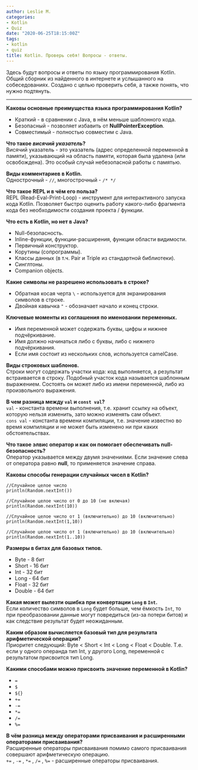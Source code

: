 ```yaml
---
author: Leslie M.
categories:
- Kotlin
- Quiz
date: "2020-06-25T18:15:00Z"
tags:
- kotlin
- quiz
title: Kotlin. Проверь себя! Вопросы - ответы.
---
```


Здесь будут вопросы и ответы по языку программирования Kotlin. Общий сборник из найденного в интернете и услышанного на собеседованиях. Создано с целью проверить себя, а также понять, что нужно подтянуть.

***

**Каковы основные преимущества языка программирования Kotlin?**
- Краткий - в сравнении с Java, в нём меньше шаблонного кода.
- Безопасный - позволяет избавить от **NullPointerException**.
- Совместимый - полностью совместим с Java.

**Что такое _висячий указатель_?**  
Висячий указатель - это указатель (адрес определенной переменной в памяти), указывающий на область памяти, которая была удалена (или освобождена). Это особый случай небезопасной работы с памятью.

**Виды комментариев в Kotlin.**  
Однострочный - `//`, многострочный - `/* */`

**Что такое REPL и в чём его польза?**  
REPL (Read-Eval-Print-Loop) - инструмент для интерактивного запуска кода Kotlin. Позволяет быстро оценить работу какого-либо фрагмента кода без необходимости создания проекта / функции.

**Что есть в Kotlin, но нет в Java?**
- Null-безопасность.
- Inline-функции, функции-расширения, функции области видимости.
- Первичный конструктор.
- Корутины (сопрограммы).
- Классы данных (в т.ч. Pair и Triple из стандартной библиотеки).
- Синглтоны.
- Companion objects.

**Какие символы не разрешено использовать в строке?**  
- Обратная косая черта `\` - используется для экранирования символов в строке.
- Двойная кавычка `"` - обозначает начало и конец строки.

**Ключевые моменты из соглашения по именовании переменных.**
- Имя переменной может содержать буквы, цифры и нижнее подчёркивание.
- Имя должно начинаться либо с буквы, либо с нижнего подчёркивания.
- Если имя состоит из нескольких слов, используется camelCase.

**Виды строковых шаблонов.**  
Строки могут содержать участки кода: код выполняется, а результат встраивается в строку. Подобный участок кода называется шаблонным выражением. Состоять он может либо из имени переменной, либо из произвольного выражения.

**В чем разница между `val` и `const val`?**  
`val` - константа времени выполнения, т.е. хранит ссылку на объект, которую нельзя изменить, зато можно изменять сам объект.  
`cons val` - константа времени компиляции, т.е. значение известно во время компиляции и не может быть изменено ни при каких обстоятельствах.

**Что такое элвис оператор и как он помогает обеспечивать null-безопасность?**  
Оператор указывается между двумя значениями. Если значение слева от оператора
равно **null**, то применяется значение справа.

**Каковы способы генерации случайных чисел в Kotlin?**
```
//Случайное целое число
println(Random.nextInt())

//Случайное целое число от 0 до 10 (не включая)
println(Random.nextInt(10))

//Случайное целое число от 1 (включительно) до 10 (включительно)
println(Random.nextInt(1,10))

//Случайное целое число от 1 (включительно) до 10 (включительно)
println(Random.nextInt(1..10))
```

**Размеры в битах для базовых типов.**
- Byte - 8 бит
- Short - 16 бит
- Int - 32 бит
- Long - 64 бит
- Float - 32 бит
- Double - 64 бит

**Какая может вылезти ошибка при конвертации `Long` в `Int`.**  
Если количество символов в `Long` будет больше, чем ёмкость `Int`, то при преобразовании данные могут повредиться (из-за потери битов) и как следствие результат будет неожиданным.

**Каким образом вычисляется базовый тип для результата арифметической операции?**  
Приоритет следующий: Byte < Short < Int < Long < Float < Double. Т.е. если у одного операнда тип Int, у другого Long, переменной с результатом присвоится тип Long.

**Какими способами можно присвоить значение переменной в Kotlin?**
- `=`
- `$`
- `${}`
- `+=`
- `-=`
- `*=`
- `/=`
- `%=`

**В чём разница между операторами присваивания и расширенными операторами присваивания?**  
Расширенные операторы присваивания помимо самого присваивания совершают арифметическую операцию.  
`+=` , `-=` , `*=` , `/=` , `%=` - расширенные операторы присваивания.

